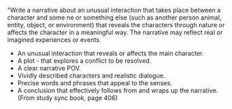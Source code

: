 ﻿

"Write a narrative about an unusual interaction that takes place between a character and some ne or something else  (such as another person animal, entity, object, or environment) that reveals the characters through nature or affects the character in a meaningful way. The narrative may reflect real or imagined experiences or events.
 - An unusual interaction that reveals or affects the main character.
 - A plot - that explores a conflict to be resolved.
 - A clear narrative POV.
 - Vividly described characters and realistic dialogue.
 - Precise words and phrases that appeal to the senses.
 - A conclusion that effectively follows from and wraps up the narrative.
(From study sync book, page 406)


